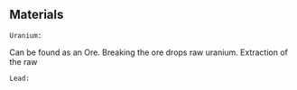 ## Materials

``Uranium:``

Can be found as an Ore. Breaking the ore drops raw uranium.
Extraction of the raw






``Lead:``
